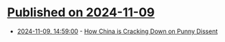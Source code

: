 # [Published on 2024-11-09](index.md)

* [2024-11-09, 14:59:00](https://soylentnews.org/article.pl?sid=24/11/08/2020211&from=rss) - [How China is Cracking Down on Punny Dissent](https://soylentnews.org/article.pl?sid=24/11/08/2020211&from=rss)

